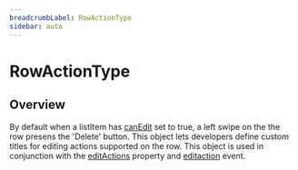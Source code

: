 ```yaml
---
breadcrumbLabel: RowActionType
sidebar: auto
---
```


# RowActionType

<ProxySummary/>

## Overview

By default when a listItem has [canEdit](Titanium.UI.ListItem.canEdit) set to true, a left swipe on the the row presens the 'Delete' button.
This object lets developers define custom titles for editing actions supported on the row. 
This object is used in conjunction with the [editActions](Titanium.UI.ListItem.editActions) property and 
[editaction](Titanium.UI.ListView.editaction) event.

<ApiDocs/>
